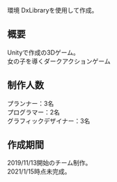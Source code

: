 環境
DxLibraryを使用して作成。

## 概要
Unityで作成の3Dゲーム。  
女の子を導くダークアクションゲーム

## 制作人数
プランナー：3名  
プログラマー：2名  
グラフィックデザイナー：3名

## 作成期間
2019/11/13開始のチーム制作。  
2021/1/15時点未完成。
